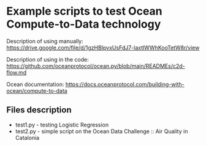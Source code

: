 # Example scripts to test Ocean Compute-to-Data technology

Description of using manually: https://drive.google.com/file/d/1gzHBIpvxUsFdJ7-laxtlWWhKooTetW8r/view

Description of using in the code: https://github.com/oceanprotocol/ocean.py/blob/main/READMEs/c2d-flow.md

Ocean documentation: https://docs.oceanprotocol.com/building-with-ocean/compute-to-data


## Files description

- test1.py - testing Logistic Regression
- test2.py - simple script on the Ocean Data Challenge :: Air Quality in Catalonia
